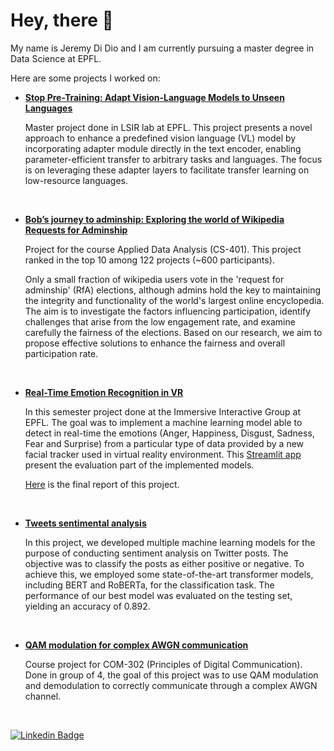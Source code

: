 # Hey, there 👋 

My name is Jeremy Di Dio and I am currently pursuing a master degree in Data Science at EPFL.

Here are some projects I worked on:

- **[Stop Pre-Training: Adapt Vision-Language Models to Unseen Languages](https://github.com/dioday45/stop-pre-training/blob/main/IGLUE_adapters.pdf)**
  
  Master project done in LSIR lab at EPFL.
  This project presents a novel approach to enhance a predefined vision language (VL) model by incorporating adapter module directly in the text encoder, enabling parameter-efficient transfer to arbitrary tasks and languages. The focus is on leveraging these adapter layers to facilitate transfer learning on low-resource languages.

<br />

- **[Bob’s journey to adminship: Exploring the world of Wikipedia Requests for Adminship](https://dioday45.github.io/TheDataFreaks/)**

  Project for the course Applied Data Analysis (CS-401). This project ranked in the top 10 among 122 projects (~600 participants).

  Only a small fraction of wikipedia users vote in the 'request for adminship' (RfA) elections, although admins hold the key to maintaining the integrity and functionality of the world's largest online encyclopedia. The aim is to investigate the factors influencing participation, identify challenges that arise from the low engagement rate, and examine carefully the fairness of the elections. Based on our research, we aim to propose effective solutions to enhance the fairness and overall participation rate.

<br />

- **[Real-Time Emotion Recognition in VR](https://github.com/dioday45/Emotion-recognition-evaluation-visualization)** 

  In this semester project done at the Immersive Interactive Group at EPFL. The goal was to implement a machine learning model able to detect in real-time the emotions (Anger, Happiness, Disgust, Sadness, Fear and Surprise) from a particular type of data provided by a new facial tracker used in virtual reality environment. This [Streamlit app](https://share.streamlit.io/dioday45/emotion-recognition-evaluation-visualization/main) present the evaluation part of the implemented models.

  [Here](https://github.com/dioday45/Emotion-recognition-evaluation-visualization/blob/main/report_final.pdf) is the final report of this project.

<br />

- **[Tweets sentimental analysis](https://github.com/dioday45/CS433_Project2)**

  In this project, we developed multiple machine learning models for the purpose of conducting sentiment analysis on Twitter posts. The objective was to classify the posts as either positive or negative. To achieve this, we employed some state-of-the-art transformer models, including BERT and RoBERTa, for the classification task. The performance of our best model was evaluated on the testing set, yielding an accuracy of 0.892.


<br />

- **[QAM modulation for complex AWGN communication](https://github.com/dioday45/PDC-2022)**

  Course project for COM-302 (Principles of Digital Communication). Done in group of 4, the goal of this project was to use QAM modulation and demodulation to correctly communicate through a complex AWGN channel.
  
  <br />



[![Linkedin Badge](https://img.shields.io/badge/linkedin-%230077B5.svg?style=for-the-badge&logo=linkedin&logoColor=white)](https://www.linkedin.com/in/jeremy-di-dio-3002b920b/) 

